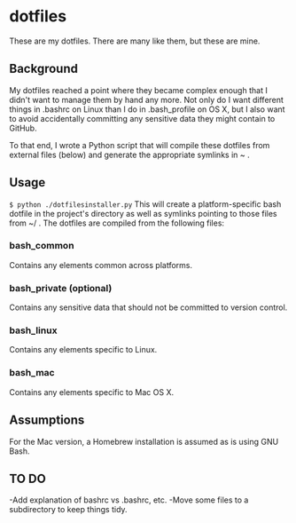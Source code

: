 # dotfiles

These are my dotfiles. There are many like them, but these are mine.

## Background
My dotfiles reached a point where they became complex enough that I didn't want to manage them by hand any more. Not only do I want different things in .bashrc on Linux than I do in .bash_profile on OS X, but I also want to avoid accidentally committing any sensitive data they might contain to GitHub.

To that end, I wrote a Python script that will compile these dotfiles from external files (below) and generate the appropriate symlinks in ~ .

## Usage
<code>$ python ./dotfilesinstaller.py</code>
This will create a platform-specific bash dotfile in the project's directory as well as symlinks pointing to those files from ~/ . The dotfiles are compiled from the following files:

### bash_common
Contains any elements common across platforms.

### bash_private (optional)
Contains any sensitive data that should not be committed to version control.

### bash_linux
Contains any elements specific to Linux.

### bash_mac
Contains any elements specific to Mac OS X.

## Assumptions
For the Mac version, a Homebrew installation is assumed as is using GNU Bash.

## TO DO
-Add explanation of bashrc vs .bashrc, etc.
-Move some files to a subdirectory to keep things tidy.
